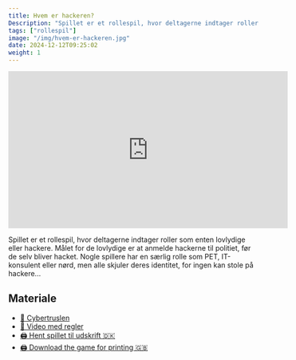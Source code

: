 ```yaml
---
title: Hvem er hackeren?
Description: "Spillet er et rollespil, hvor deltagerne indtager roller som enten lovlydige eller hackere."
tags: ["rollespil"]
image: "/img/hvem-er-hackeren.jpg"
date: 2024-12-12T09:25:02
weight: 1
---
```


<iframe width="560" height="315" src="https://www.youtube.com/embed/7eJZQ6Vo4n0?si=bOQS1aOd_YmHUyJ4" title="YouTube video player" frameborder="0" allow="accelerometer; autoplay; clipboard-write; encrypted-media; gyroscope; picture-in-picture; web-share" referrerpolicy="strict-origin-when-cross-origin" allowfullscreen></iframe>

Spillet er et rollespil, hvor deltagerne indtager roller som enten lovlydige eller hackere. Målet for de lovlydige er at anmelde hackerne til politiet, før de selv bliver hacket. Nogle spillere har en særlig rolle som PET, IT-konsulent eller nørd, men alle skjuler deres identitet, for ingen kan stole på hackere...

## Materiale

- [🎥️ Cybertruslen](https://www.youtube.com/watch?v=z4d7lMhzn-0)
- [🎥️ Video med regler](https://www.youtube.com/watch?v=zoUICgkhnno)
- [🖨️ Hent spillet til udskrift 🇩🇰](/files/hvem-er-hackeren/Hacker-spilllet.pdf)
- [🖨️ Download the game for printing 🇬🇧](/files/hvem-er-hackeren/Hacker-game.pdf)
